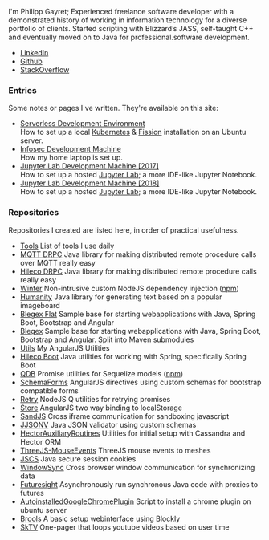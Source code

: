 I'm Philipp Gayret; Experienced freelance software developer with a demonstrated history of working in information technology for a diverse portfolio of clients. Started scripting with Blizzard’s JASS, self-taught C++ and eventually moved on to Java for professional.software development.

* [LinkedIn](http://www.linkedin.com/in/philippp)
* [Github](https://github.com/SkPhilipp)
* [StackOverflow](https://stackoverflow.com/users/1066946)

### Entries

Some notes or pages I've written. They're available on this site:
* [Serverless Development Environment](/entries/serverless-development-environment)<br/>
  How to set up a local [Kubernetes](https://kubernetes.io/) & [Fission](https://github.com/fission/fission) installation on an Ubuntu server.
* [Infosec Development Machine](/entries/infosec-development-machine)<br/>
  How my home laptop is set up.
* [Jupyter Lab Development Machine [2017]](/entries/jupyter-lab-development-machine)<br/>
  How to set up a hosted [Jupyter Lab](https://github.com/jupyterlab/jupyterlab); a more IDE-like Jupyter Notebook.
* [Jupyter Lab Development Machine [2018]](/entries/jupyter-lab-development-machine-2018)<br/>
  How to set up a hosted [Jupyter Lab](https://github.com/jupyterlab/jupyterlab); a more IDE-like Jupyter Notebook.

### Repositories

Repositories I created are listed here, in order of practical usefulness.
* [Tools](https://github.com/SkPhilipp/tools) List of tools I use daily
* [MQTT DRPC](https://github.com/SkPhilipp/mqtt-drpc) Java library for making distributed remote procedure calls over MQTT really easy
* [Hileco DRPC](https://github.com/SkPhilipp/hileco-drpc) Java library for making distributed remote procedure calls really easy
* [Winter](https://github.com/SkPhilipp/Winter) Non-intrusive custom NodeJS dependency injection ([npm](https://www.npmjs.org/package/winter))
* [Humanity](https://github.com/SkPhilipp/humanity) Java library for generating text based on a popular imageboard
* [Blegex Flat](https://github.com/SkPhilipp/blegex-flat) Sample base for starting webapplications with Java, Spring Boot, Bootstrap and Angular
* [Blegex](https://github.com/SkPhilipp/blegex) Sample base for starting webapplications with Java, Spring Boot, Bootstrap and Angular. Split into Maven submodules
* [Utils](https://github.com/SkPhilipp/utils) My AngularJS Utilities
* [Hileco Boot](https://github.com/SkPhilipp/hileco-boot) Java utilities for working with Spring, specifically Spring Boot
* [QDB](https://github.com/SkPhilipp/QDB) Promise utilities for Sequelize models ([npm](https://www.npmjs.org/package/q-db))
* [SchemaForms](https://github.com/SkPhilipp/SchemaForms) AngularJS directives using custom schemas for bootstrap compatible forms
* [Retry](https://github.com/SkPhilipp/Retry) NodeJS Q utilities for retrying promises
* [Store](https://github.com/SkPhilipp/Store) AngularJS two way binding to localStorage
* [SandJS](https://github.com/SkPhilipp/SandJS) Cross iframe communication for sandboxing javascript
* [JJSONV](https://github.com/SkPhilipp/JJSONV) Java JSON validator using custom schemas
* [HectorAuxiliaryRoutines](https://github.com/SkPhilipp/HectorAuxiliaryRoutines) Utilities for initial setup with Cassandra and Hector ORM
* [ThreeJS-MouseEvents](https://github.com/SkPhilipp/ThreeJS-MouseEvents) ThreeJS mouse events to meshes
* [JSCS](https://github.com/SkPhilipp/JSCS) Java secure session cookies
* [WindowSync](https://github.com/SkPhilipp/WindowSync) Cross browser window communication for synchronizing data
* [Futuresight](https://github.com/SkPhilipp/Futuresight) Asynchronously run synchronous Java code with proxies to futures
* [AutoinstalledGoogleChromePlugin](https://github.com/SkPhilipp/AutoinstalledGoogleChromePlugin) Script to install a chrome plugin on ubuntu server
* [Brools](https://github.com/SkPhilipp/brools) A basic setup webinterface using Blockly
* [SkTV](https://github.com/SkPhilipp/SKTV) One-pager that loops youtube videos based on user time
